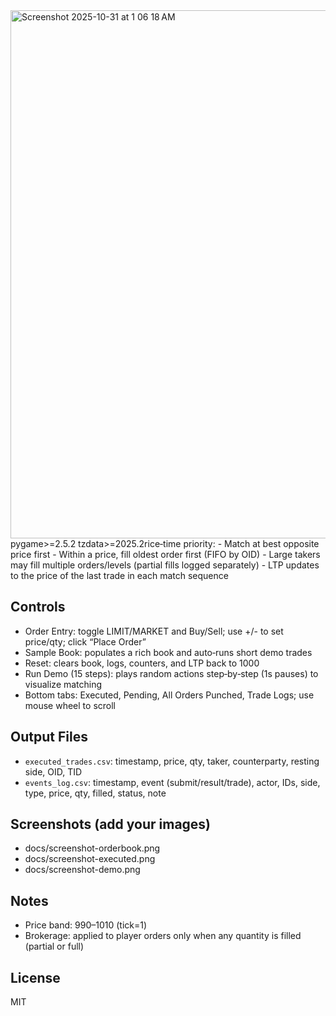 <img width="1214" height="845" alt="Screenshot 2025-10-31 at 1 06 18 AM" src="https://github.com/user-attachments/assets/5425880d-3ffb-44fc-b514-c3353df4d1a7" />
pygame>=2.5.2
tzdata>=2025.2rice‑time priority:
  - Match at best opposite price first
  - Within a price, fill oldest order first (FIFO by OID)
  - Large takers may fill multiple orders/levels (partial fills logged separately)
- LTP updates to the price of the last trade in each match sequence

## Controls
- Order Entry: toggle LIMIT/MARKET and Buy/Sell; use +/- to set price/qty; click “Place Order”
- Sample Book: populates a rich book and auto‑runs short demo trades
- Reset: clears book, logs, counters, and LTP back to 1000
- Run Demo (15 steps): plays random actions step‑by‑step (1s pauses) to visualize matching
- Bottom tabs: Executed, Pending, All Orders Punched, Trade Logs; use mouse wheel to scroll

## Output Files
- `executed_trades.csv`: timestamp, price, qty, taker, counterparty, resting side, OID, TID
- `events_log.csv`: timestamp, event (submit/result/trade), actor, IDs, side, type, price, qty, filled, status, note

## Screenshots (add your images)
- docs/screenshot-orderbook.png
- docs/screenshot-executed.png
- docs/screenshot-demo.png

## Notes
- Price band: 990–1010 (tick=1)
- Brokerage: applied to player orders only when any quantity is filled (partial or full)

## License
MIT
